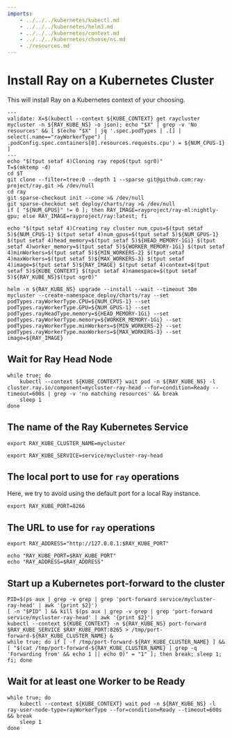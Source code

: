 ```yaml
---
imports:
    - ../../../kubernetes/kubectl.md
    - ../../../kubernetes/helm3.md
    - ../../../kubernetes/context.md
    - ../../../kubernetes/choose/ns.md
    - ./resources.md
---
```


# Install Ray on a Kubernetes Cluster

This will install Ray on a Kubernetes context of your choosing.

```shell
---
validate: X=$(kubectl --context ${KUBE_CONTEXT} get raycluster mycluster -n ${RAY_KUBE_NS} -o json); echo "$X" | grep -v 'No resources' && [ $(echo "$X" | jq '.spec.podTypes | .[] | select(.name=="rayWorkerType") | .podConfig.spec.containers[0].resources.requests.cpu') = ${NUM_CPUS-1} ]
---
echo "$(tput setaf 4)Cloning ray repo$(tput sgr0)"
T=$(mktemp -d)
cd $T
git clone --filter=tree:0 --depth 1 --sparse git@github.com:ray-project/ray.git >& /dev/null
cd ray
git sparse-checkout init --cone >& /dev/null
git sparse-checkout set deploy/charts/ray >& /dev/null
if [ "${NUM_GPUS}" != 0 ]; then RAY_IMAGE=rayproject/ray-ml:nightly-gpu; else RAY_IMAGE=rayproject/ray:latest; fi

echo "$(tput setaf 4)Creating ray cluster num_cpus=$(tput setaf 5)${NUM_CPUS-1} $(tput setaf 4)num_gpus=$(tput setaf 5)${NUM_GPUS-1} $(tput setaf 4)head_memory=$(tput setaf 5)${HEAD_MEMORY-1Gi} $(tput setaf 4)worker_memory=$(tput setaf 5)${WORKER_MEMORY-1Gi} $(tput setaf 4)minWorkers=$(tput setaf 5)${MIN_WORKERS-2} $(tput setaf 4)maxWorkers=$(tput setaf 5)${MAX_WORKERS-3} $(tput setaf 4)image=$(tput setaf 5)${RAY_IMAGE} $(tput setaf 4)context=$(tput setaf 5)${KUBE_CONTEXT} $(tput setaf 4)namespace=$(tput setaf 5)${RAY_KUBE_NS}$(tput sgr0)"

helm -n ${RAY_KUBE_NS} upgrade --install --wait --timeout 30m mycluster --create-namespace deploy/charts/ray --set podTypes.rayWorkerType.CPU=${NUM_CPUS-1} --set podTypes.rayWorkerType.GPU=${NUM_GPUS-1} --set podTypes.rayHeadType.memory=${HEAD_MEMORY-1Gi} --set podTypes.rayWorkerType.memory=${WORKER_MEMORY-1Gi} --set podTypes.rayWorkerType.minWorkers=${MIN_WORKERS-2} --set podTypes.rayWorkerType.maxWorkers=${MAX_WORKERS-3} --set image=${RAY_IMAGE}
```

## Wait for Ray Head Node

```shell
while true; do
    kubectl --context ${KUBE_CONTEXT} wait pod -n ${RAY_KUBE_NS} -l cluster.ray.io/component=mycluster-ray-head --for=condition=Ready --timeout=600s | grep -v 'no matching resources' && break
    sleep 1
done
```

## The name of the Ray Kubernetes Service

```shell
export RAY_KUBE_CLUSTER_NAME=mycluster
```

```shell
export RAY_KUBE_SERVICE=service/mycluster-ray-head
```

## The local port to use for `ray` operations

Here, we try to avoid using the default port for a local Ray instance.

```shell
export RAY_KUBE_PORT=8266
```
## The URL to use for `ray` operations

```shell
export RAY_ADDRESS="http://127.0.0.1:$RAY_KUBE_PORT"
```

```shell
echo "RAY_KUBE_PORT=$RAY_KUBE_PORT"
echo "RAY_ADDRESS=$RAY_ADDRESS"
```

## Start up a Kubernetes port-forward to the cluster

```shell
PID=$(ps aux | grep -v grep | grep 'port-forward service/mycluster-ray-head' | awk '{print $2}')
[ -n "$PID" ] && kill $(ps aux | grep -v grep | grep 'port-forward service/mycluster-ray-head' | awk '{print $2}')
kubectl --context ${KUBE_CONTEXT} -n ${RAY_KUBE_NS} port-forward $RAY_KUBE_SERVICE $RAY_KUBE_PORT:8265 > /tmp/port-forward-${RAY_KUBE_CLUSTER_NAME} &
while true; do if [ -f /tmp/port-forward-${RAY_KUBE_CLUSTER_NAME} ] && [ "$(cat /tmp/port-forward-${RAY_KUBE_CLUSTER_NAME} | grep -q 'Forwarding from' && echo 1 || echo 0)" = "1" ]; then break; sleep 1; fi; done
```

## Wait for at least one Worker to be Ready

```shell
while true; do
    kubectl --context ${KUBE_CONTEXT} wait pod -n ${RAY_KUBE_NS} -l ray-user-node-type=rayWorkerType --for=condition=Ready --timeout=600s && break
    sleep 1
done
```
